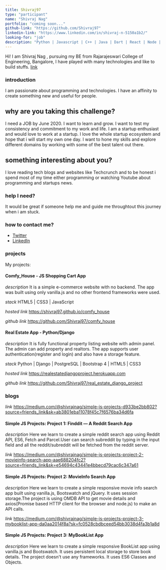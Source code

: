 ```yaml
---
title: Shivraj97
type: "participant"
name: "Shivraj Nag"
portfolio: "coming soon..."
github-link: "https://github.com/Shivraj97"
linkedin-link: "https://www.linkedin.com/in/shivraj-n-5150a1b2/"
looking-for: "job"
description: "Python | Javascript | C++ | Java | Dart | React | Node | Django | Flutter | Startup Enthusiast"
---
```


Hi! I am Shivraj Nag , pursuing my BE from Rajarajeswari College of Engineering, Bangalore, I have played with many technologies and like to build stuffs. [link](https://github.com/Shivraj97)

### introduction

I am passionate about programming and technologies. I have an affinity to create something new and useful for people.

## why are you taking this challenge?

I need a JOB by June 2020.
I want to learn and grow. I want to test my consistency and commitment to my work and life.
I am a startup enthusiast and would love to work at a startup. I love the whole startup ecosystem and hope that i will start my own one day. I want to hone my skills and explore different domains by working with some of the best talent out there.

## something interesting about you?

I love reading tech blogs and websites like Techcrunch and to be honest i spend most of my time either programming or watching Youtube about programming and startups news.

### help I need?

It would be great if someone help me and guide me throughtout this journey when i am stuck.

### how to contact me?

- [Twitter](https://twitter.com/ShivrajNag1997)
- [LinkedIn](https://www.linkedin.com/in/shivraj-n-5150a1b2/)

### projects

My projects:
#### Comfy_House - JS Shopping Cart App  
_description_ It is a simple e-commerce website with no backend. The app was built using only vanilla.js and no other frontend frameworks were used. 

_stack_ HTML5 | CSS3 | JavaScript

_hosted link_ https://shivraj97.github.io/comfy_house

_github link_ https://github.com/Shivraj97/comfy_house

#### Real Estate App - Python/Django

_description_ It is fully functional property listing website with admin panel. The admin can add property and realtors. The app supports user authentication(register and login) and also have a storage feature.

_stack_ Python | Django  | PostgreSQL | Bootstrap 4 | HTML5 | CSS3

_hosted link_ https://realestatedjangoproject.herokuapp.com

_github link_ https://github.com/Shivraj97/real_estate_django_project

### blogs

_link_ https://medium.com/@shivrajnag/simple-js-projects-d933be2bb802?source=friends_link&sk=ab3801eba11078f45c7f6576ba34d6fa

#### Simple JS Projects: Project 1: Finddit — A Reddit Search App

_description_ Here we learn to create a simple reddit search app using Reddit API, ES6, Fetch and Parcel.User can search subreddit by typing in the input field and all the reddit/subreddit will be fetched from the reddit server.

_link_ https://medium.com/@shivrajnag/simple-js-projects-project-2-movieinfo-search-app-aae688204fc2?source=friends_link&sk=e54694c43441e4bbecd79cac6c347a61

#### Simple JS Projects: Project 2: MovieInfo Search App

_description_ Here we learn to create a simple responsive movie info search app built using vanilla.js, Bootswatch and jQuery. It uses session storage.The project is using OMDB API to get movie details and axios(Promise based HTTP client for the browser and node.js) to make an API calls.

_link_ https://medium.com/@shivrajnag/simple-js-projects-project-3-mybooklist-app-da0aa2014f8a?sk=fc0528cbdbceed54bb3038d4fa3b1a8d

#### Simple JS Projects: Project 3: MyBookList App

_description_ Here we learn to create a simple responsive BookList app using vanilla.js and Bootswatch. It uses persistent local storage to store book details. The project doesn't use any frameworks. It uses ES6 Classes and Objects.
